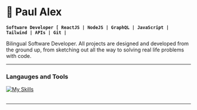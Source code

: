 # :rocket: Paul Alex

**`Software Developer [ ReactJS | NodeJS | GraphQL | JavaScript | Tailwind | APIs | Git | `**


Bilingual Software Developer. All projects are designed and developed
from the ground up, from sketching out all the way to solving real life problems with code.

---

### Langauges and Tools

[![My Skills](https://skillicons.dev/icons?i=js,html,nodejs,css,wasm)](https://skillicons.dev)
<br />
<br />

---


